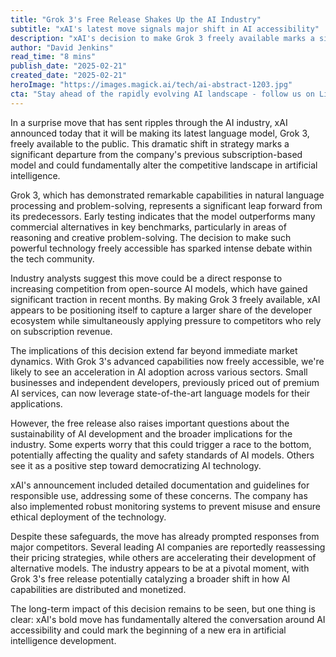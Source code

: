 ```yaml
---
title: "Grok 3's Free Release Shakes Up the AI Industry"
subtitle: "xAI's latest move signals major shift in AI accessibility"
description: "xAI's decision to make Grok 3 freely available marks a significant shift in AI accessibility and industry dynamics. This surprise move could reshape the competitive landscape while raising important questions about the future of AI development and distribution."
author: "David Jenkins"
read_time: "8 mins"
publish_date: "2025-02-21"
created_date: "2025-02-21"
heroImage: "https://images.magick.ai/tech/ai-abstract-1203.jpg"
cta: "Stay ahead of the rapidly evolving AI landscape - follow us on LinkedIn for real-time updates and expert analysis on developments like Grok 3 and other industry-shaking news."
---
```


In a surprise move that has sent ripples through the AI industry, xAI announced today that it will be making its latest language model, Grok 3, freely available to the public. This dramatic shift in strategy marks a significant departure from the company's previous subscription-based model and could fundamentally alter the competitive landscape in artificial intelligence.

Grok 3, which has demonstrated remarkable capabilities in natural language processing and problem-solving, represents a significant leap forward from its predecessors. Early testing indicates that the model outperforms many commercial alternatives in key benchmarks, particularly in areas of reasoning and creative problem-solving. The decision to make such powerful technology freely accessible has sparked intense debate within the tech community.

Industry analysts suggest this move could be a direct response to increasing competition from open-source AI models, which have gained significant traction in recent months. By making Grok 3 freely available, xAI appears to be positioning itself to capture a larger share of the developer ecosystem while simultaneously applying pressure to competitors who rely on subscription revenue.

The implications of this decision extend far beyond immediate market dynamics. With Grok 3's advanced capabilities now freely accessible, we're likely to see an acceleration in AI adoption across various sectors. Small businesses and independent developers, previously priced out of premium AI services, can now leverage state-of-the-art language models for their applications.

However, the free release also raises important questions about the sustainability of AI development and the broader implications for the industry. Some experts worry that this could trigger a race to the bottom, potentially affecting the quality and safety standards of AI models. Others see it as a positive step toward democratizing AI technology.

xAI's announcement included detailed documentation and guidelines for responsible use, addressing some of these concerns. The company has also implemented robust monitoring systems to prevent misuse and ensure ethical deployment of the technology.

Despite these safeguards, the move has already prompted responses from major competitors. Several leading AI companies are reportedly reassessing their pricing strategies, while others are accelerating their development of alternative models. The industry appears to be at a pivotal moment, with Grok 3's free release potentially catalyzing a broader shift in how AI capabilities are distributed and monetized.

The long-term impact of this decision remains to be seen, but one thing is clear: xAI's bold move has fundamentally altered the conversation around AI accessibility and could mark the beginning of a new era in artificial intelligence development.